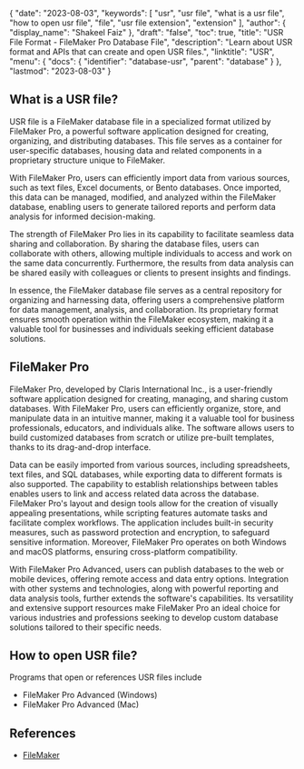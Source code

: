 {
  "date": "2023-08-03",
  "keywords": [
    "usr",
    "usr file",
    "what is a usr file",
    "how to open usr file",
    "file",
    "usr file extension",
    "extension"
  ],
  "author": {
    "display_name": "Shakeel Faiz"
  },
  "draft": "false",
  "toc": true,
  "title": "USR File Format - FileMaker Pro Database File",
  "description": "Learn about USR format and APIs that can create and open USR files.",
  "linktitle": "USR",
  "menu": {
    "docs": {
      "identifier": "database-usr",
      "parent": "database"
    }
  },
  "lastmod": "2023-08-03"
}

## What is a USR file?

USR file is a FileMaker database file in a specialized format utilized by FileMaker Pro, a powerful software application designed for creating, organizing, and distributing databases. This file serves as a container for user-specific databases, housing data and related components in a proprietary structure unique to FileMaker.

With FileMaker Pro, users can efficiently import data from various sources, such as text files, Excel documents, or Bento databases. Once imported, this data can be managed, modified, and analyzed within the FileMaker database, enabling users to generate tailored reports and perform data analysis for informed decision-making.

The strength of FileMaker Pro lies in its capability to facilitate seamless data sharing and collaboration. By sharing the database files, users can collaborate with others, allowing multiple individuals to access and work on the same data concurrently. Furthermore, the results from data analysis can be shared easily with colleagues or clients to present insights and findings.

In essence, the FileMaker database file serves as a central repository for organizing and harnessing data, offering users a comprehensive platform for data management, analysis, and collaboration. Its proprietary format ensures smooth operation within the FileMaker ecosystem, making it a valuable tool for businesses and individuals seeking efficient database solutions.

## FileMaker Pro

FileMaker Pro, developed by Claris International Inc., is a user-friendly software application designed for creating, managing, and sharing custom databases. With FileMaker Pro, users can efficiently organize, store, and manipulate data in an intuitive manner, making it a valuable tool for business professionals, educators, and individuals alike. The software allows users to build customized databases from scratch or utilize pre-built templates, thanks to its drag-and-drop interface. 

Data can be easily imported from various sources, including spreadsheets, text files, and SQL databases, while exporting data to different formats is also supported. The capability to establish relationships between tables enables users to link and access related data across the database. FileMaker Pro's layout and design tools allow for the creation of visually appealing presentations, while scripting features automate tasks and facilitate complex workflows. The application includes built-in security measures, such as password protection and encryption, to safeguard sensitive information. Moreover, FileMaker Pro operates on both Windows and macOS platforms, ensuring cross-platform compatibility. 

With FileMaker Pro Advanced, users can publish databases to the web or mobile devices, offering remote access and data entry options. Integration with other systems and technologies, along with powerful reporting and data analysis tools, further extends the software's capabilities. Its versatility and extensive support resources make FileMaker Pro an ideal choice for various industries and professions seeking to develop custom database solutions tailored to their specific needs.

## How to open USR file?

Programs that open or references USR files include

- FileMaker Pro Advanced (Windows)
- FileMaker Pro Advanced (Mac)

## References
* [FileMaker](https://en.wikipedia.org/wiki/FileMaker)


